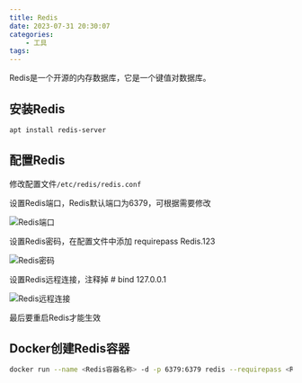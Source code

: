 ```yaml
---
title: Redis
date: 2023-07-31 20:30:07
categories:
    - 工具
tags:
---
```


Redis是一个开源的内存数据库，它是一个键值对数据库。

<!--more-->

## 安装Redis

```bash
apt install redis-server
```

## 配置Redis

修改配置文件`/etc/redis/redis.conf`

设置Redis端口，Redis默认端口为6379，可根据需要修改

![Redis端口](1.png)

设置Redis密码，在配置文件中添加 requirepass Redis.123

![Redis密码](2.png)

设置Redis远程连接，注释掉 # bind 127.0.0.1

![Redis远程连接](3.png)

最后要重启Redis才能生效

## Docker创建Redis容器

```bash
docker run --name <Redis容器名称> -d -p 6379:6379 redis --requirepass <Redis密码>
```

